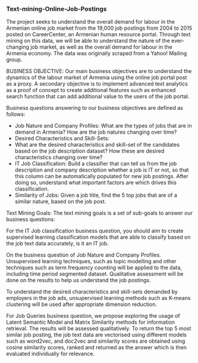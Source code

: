 ### Text-mining-Online-Job-Postings

The project seeks to understand the overall demand for labour in the Armenian online job market from the 19,000 job postings from 2004 to 2015 posted on CareerCenter, an Armenian human resource portal. Through text mining on this data, we will be able to understand the nature of the ever-changing job market, as well as the overall demand for labour in the Armenia economy. The data was originally scraped from a Yahoo! Mailing group.

BUSINESS OBJECTIVE:
Our main business objectives are to understand the dynamics of the labour market of Armenia using the online job portal post as a proxy. A secondary objective is to implement advanced text analytics as a proof of concept to create additional features such as enhanced search function that can add additional value to the users of the job portal.

Business questions answering to our business objectives are defined as follows:

- Job Nature and Company Profiles: What are the types of jobs that are in demand in Armenia? How are the job natures changing over time?
- Desired Characteristics and Skill-Sets:
- What are the desired characteristics and skill-set of the candidates based on the job description dataset? How these are desired characteristics changing over time?
- IT Job Classification: Build a classifier that can tell us from the job description and company description whether a job is IT or not, so that this column can be automatically populated for new job postings. After doing so, understand what important factors are which drives this classification.
- Similarity of Jobs: Given a job title, find the 5 top jobs that are of a similar nature, based on the job post.

Text Mining Goals:
The text mining goals is a set of sub-goals to answer our business questions:

For the IT Job classification business question, you should aim to create supervised learning classification models that are able to classify based on the job text data accurately, is it an IT job.

On the business question of Job Nature and Company Profiles. Unsupervised learning techniques, such as topic modelling and other techniques such as term frequency counting will be applied to the data, including time period segmented dataset. Qualitative assessment will be done on the results to help us understand the job postings.

To understand the desired characteristics and skill-sets demanded by employers in the job ads, unsupervised learning methods such as K-means clustering will be used after appropriate dimension reduction.

For Job Queries business question, we propose exploring the usage of Latent Semantic Model and Matrix Similarity methods for information retrieval. The results will be assessed qualitatively. To return the top 5 most similar job posting, the job text data are vectorised using different models such as word2vec, and doc2vec and similarity scores are obtained using cosine similarity scores, ranked and returned as the answer which is then evaluated individually for relevance.
